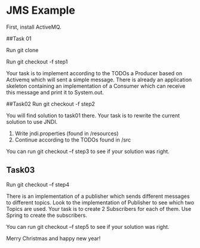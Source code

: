# JMS Example

First, install ActiveMQ.

##Task 01

Run git clone 

Run git checkout -f step1

Your task is to implement according to the TODOs a Producer based on Activemq which will sent a simple message. There is already an application skeleton containing an implementation of a Consumer which can receive this message and print it to System.out.

##Task02
Run git checkout -f step2

You will find solution to task01 there. Your task is to rewrite the current solution to use JNDI. 

1.	Write jndi.properties (found in /resources)
2.	Continue according to the TODOs found in /src

You can run git checkout –f step3 to see if your solution was right.

## Task03
Run git checkout –f step4

There is an implementation of a publisher which sends different messages to different topics. 
Look to the implementation of Publisher to see which two Topics are used. 
Your task is to create 2 Subscribers for each of them. Use Spring to create the subscribers. 

You can run git checkout –f step5 to see if your solution was right.

Merry Christmas and happy new year!






